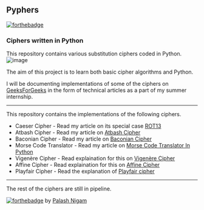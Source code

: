 ## Pyphers
[![forthebadge](http://forthebadge.com/images/badges/made-with-python.svg)](http://forthebadge.com)
### Ciphers written in Python
This repository contains various substitution ciphers coded in Python.
![image](https://raw.githubusercontent.com/palash25/pyphers/master/assets/img.jpg)


The aim of this project is to learn both basic cipher algorithms and Python.

I will be documenting implementations of some of the ciphers on [GeeksForGeeks](http://www.geeksforgeeks.org/) in the form of technical articles as a part of my summer internship.

---
This repository contains the implementations of the following ciphers.
* Caeser Cipher - Read my article on its special case [ROT13](http://www.geeksforgeeks.org/rot13-cipher/)
* Atbash Cipher - Read my article on [Atbash Cipher](http://www.geeksforgeeks.org/implementing-atbash-cipher/)
* Baconian Cipher - Read my article on [Baconian Cipher](http://www.geeksforgeeks.org/baconian-cipher/)
* Morse Code Translator - Read my article on [Morse Code Translator In Python](http://www.geeksforgeeks.org/morse-code-translator-python/)
* Vigenère Cipher - Read explaination for this on [Vigenère Cipher](http://www.geeksforgeeks.org/vigenere-cipher/)
* Affine Cipher - Read explaination for this on [Affine Cipher](http://www.geeksforgeeks.org/implementation-affine-cipher/)
* Playfair Cipher - Read the explanation of [Playfair cipher](http://practicalcryptography.com/ciphers/playfair-cipher/)
-----
The rest of the ciphers are still in pipeline.


[![forthebadge](http://forthebadge.com/images/badges/built-with-love.svg)](http://forthebadge.com) by [Palash Nigam](https://github.com/palash25/)
